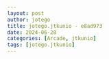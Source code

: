 ```yaml
---
layout: post
author: jotego
title: jotego.jtkunio - e8ad973
date: 2024-06-28
categories: [Arcade, jtkunio]
tags: [jotego.jtkunio]
---
```


